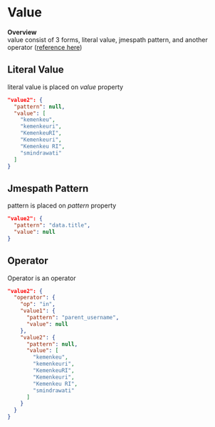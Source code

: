 # Value
**Overview**  
value consist of 3 forms, literal value, jmespath pattern, and another operator ([reference here](/processor.md))

## Literal Value
literal value is placed on *value* property
```json
"value2": {
  "pattern": null,
  "value": [
    "kemenkeu",
    "kemenkeuri",
    "KemenkeuRI",
    "Kemenkeuri",
    "Kemenkeu RI",
    "smindrawati"
  ]
}
```

## Jmespath Pattern
pattern is placed on *pattern* property
```json
"value2": {
  "pattern": "data.title",
  "value": null
}
```

## Operator
Operator is an operator
```json
"value2": {
  "operator": {
    "op": "in",
    "value1": {
      "pattern": "parent_username",
      "value": null
    },
    "value2": {
      "pattern": null,
      "value": [
        "kemenkeu",
        "kemenkeuri",
        "KemenkeuRI",
        "Kemenkeuri",
        "Kemenkeu RI",
        "smindrawati"
      ]
    }
  }
}
```